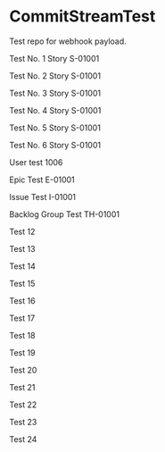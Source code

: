 # CommitStreamTest
Test repo for webhook payload.

Test No. 1 Story S-01001

Test No. 2 Story S-01001

Test No. 3 Story S-01001

Test No. 4 Story S-01001

Test No. 5 Story S-01001

Test No. 6 Story S-01001

User test 1006

Epic Test E-01001

Issue Test  I-01001

Backlog Group Test TH-01001

Test 12

Test 13

Test 14 

Test 15

Test 16

Test 17 

Test 18

Test 19 

Test 20

Test 21

Test 22

Test 23

Test 24
